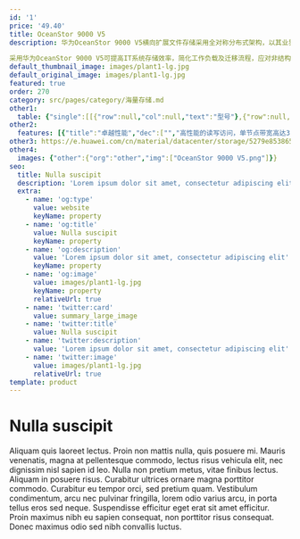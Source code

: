 ```yaml
---
id: '1'
price: '49.40'
title: OceanStor 9000 V5
description: 华为OceanStor 9000 V5横向扩展文件存储采用全对称分布式架构，以其业界领先的卓越性能、大规模横向扩展能力和超大单一文件系统为用户提供非结构化数据共享资源存储，是面向海量非结构化数据存储应用的横向扩展文件存储系统。

采用华为OceanStor 9000 V5可提高IT系统存储效率，简化工作负载及迁移流程，应对非结构化数据的增长和演变。
default_thumbnail_image: images/plant1-lg.jpg
default_original_image: images/plant1-lg.jpg
featured: true
order: 270
category: src/pages/category/海量存储.md
other1: 
  table: {"single":[[{"row":null,"col":null,"text":"型号"},{"row":null,"col":null,"text":"OceanStor 9000 V5"}],[{"row":null,"col":null,"text":"系统架构"},{"row":null,"col":null,"text":"全对称分布式架构"}],[{"row":null,"col":null,"text":"节点数"},{"row":null,"col":null,"text":"3～288"}],[{"row":null,"col":null,"text":"系统特性"},{"row":null,"col":null,"text":"分布式文件系统，支持全局命名空间，可动态扩展"}],[{"row":null,"col":null,"text":"应用场景"},{"row":null,"col":null,"text":"非结构化存储应用场景"}],[{"row":null,"col":null,"text":"前端组网类型"},{"row":null,"col":null,"text":"40GE，25GE，10GE，GE，InfiniBand"}],[{"row":null,"col":null,"text":"内部互联组网类型"},{"row":null,"col":null,"text":"25GE，10GE，InfiniBand"}],[{"row":null,"col":null,"text":"数据保护级别"},{"row":null,"col":null,"text":"N+1，N+2，N+3，N+4"}],[{"row":null,"col":null,"text":"支持硬盘类型"},{"row":null,"col":null,"text":"SSD、SAS、SATA、NL SAS"}],[{"row":null,"col":null,"text":"软件特性"},{"row":null,"col":null,"text":"动态分级存储（InfoTier）\n客户端连接自动负载均衡（InfoEqualizer）\n空间配额管理（InfoAllocator）\n快照（InfoStamper）\nWORM（InfoLocker）\n远程复制（InfoReplicator）\n性能加速（InfoTurbo）\n视频监控图片修复（InfoRevive）\n数据迁移（InfoMigrator）\n防病毒（InfoScanner）\n文件聚合（File Aggregation）\n文件过滤（File filtering）\n第三方虚拟机（InfoContainer）\n华为流直存（InfoStreamDS）"}],[{"row":null,"col":null,"text":"数据自愈"},{"row":null,"col":null,"text":"数据自动化并行快速恢复，最高恢复速度达2TB/hr"}],[{"row":null,"col":null,"text":"协议支持"},{"row":null,"col":null,"text":"NFS，CIFS，FTP，NIS，OpenStack Manila，Microsoft Active Directory，LDAP"}]]}
other2:
  features: [{"title":"卓越性能","dec":["","高性能的读写访问，单节点带宽高达3.84 GB/s，整系统可达TB/s级",""]},{"title":"弹性空间","dec":["","3节点到288节点的Scale-out平滑扩展，消除多个命名空间带来的数据孤岛",""]},{"title":"简单易用","dec":["","统一命名空间，统一管理系统内所有软硬件资源，最小化系统管理维护复杂度",""]}]
other3: https://e.huawei.com/cn/material/datacenter/storage/5279e853865841e88caf4ab2e97d70db
other4:
  images: {"other":{"org":"other","img":["OceanStor 9000 V5.png"]}}
seo:
  title: Nulla suscipit
  description: 'Lorem ipsum dolor sit amet, consectetur adipiscing elit'
  extra:
    - name: 'og:type'
      value: website
      keyName: property
    - name: 'og:title'
      value: Nulla suscipit
      keyName: property
    - name: 'og:description'
      value: 'Lorem ipsum dolor sit amet, consectetur adipiscing elit'
      keyName: property
    - name: 'og:image'
      value: images/plant1-lg.jpg
      keyName: property
      relativeUrl: true
    - name: 'twitter:card'
      value: summary_large_image
    - name: 'twitter:title'
      value: Nulla suscipit
    - name: 'twitter:description'
      value: 'Lorem ipsum dolor sit amet, consectetur adipiscing elit'
    - name: 'twitter:image'
      value: images/plant1-lg.jpg
      relativeUrl: true
template: product
---
```


# Nulla suscipit

Aliquam quis laoreet lectus. Proin non mattis nulla, quis posuere mi. Mauris venenatis, magna at pellentesque commodo, lectus risus vehicula elit, nec dignissim nisl sapien id leo. Nulla non pretium metus, vitae finibus lectus. Aliquam in posuere risus. Curabitur ultrices ornare magna porttitor commodo. Curabitur eu tempor orci, sed pretium quam. Vestibulum condimentum, arcu nec pulvinar fringilla, lorem odio varius arcu, in porta tellus eros sed neque. Suspendisse efficitur eget erat sit amet efficitur. Proin maximus nibh eu sapien consequat, non porttitor risus consequat. Donec maximus odio sed nibh convallis luctus.